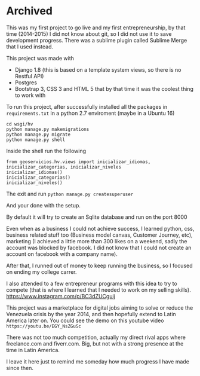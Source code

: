 
# Archived

This was my first project to go live and my first entrepreneurship, by that time (2014-2015) I did not know about git, so I did not use it to save development progress. There was a sublime plugin called Sublime Merge that I used instead.

This project was made with

- Django 1.8 (this is based on a template system views, so there is no Restful API)
- Postgres
- Bootstrap 3, CSS 3 and HTML 5 that by that time it was the coolest thing to work with

To run this project, after successfully installed all the packages in `requirements.txt` in a python 2.7 enviroment (maybe in a Ubuntu 16)

```
cd wsgi/hv
python manage.py makemigrations
python manage.py migrate
python manage.py shell
```

Inside the shell run the following
```
from geoservicios.hv.views import inicializar_idiomas, inicializar_categorias, inicializar_niveles
inicializar_idiomas()
inicializar_categorias()
inicializar_niveles()
```

The exit and run
`python manage.py createsuperuser`

And your done with the setup.

By default it will try to create an Sqlite database and run on the port 8000

Even when as a business I could not achieve success, I learned python, css, business related stuff too (Business model canvas, Customer Journey, etc), marketing (I achieved a little more than 300 likes on a weekend, sadly the account was blocked by facebook. I did not know that I could not create an account on facebook with a company name).

After that, I runned out of money to keep running the business, so I focused on ending my college carrer.

I also attended to a few entrepreneur programs with this idea to try to compete (that is where I learned that I needed to work on my selling skills). https://www.instagram.com/p/BC3dZUCguij

This project was a marketplace for digital jobs aiming to solve or reduce the Venezuela crisis by the year 2014, and then hopefully extend to Latin America later on. You could see the demo on this youtube video  `https://youtu.be/EGY_NsZGuSc`

There was not too much competition, actually my direct rival apps where freelance.com and fiverr.com. Big, but not with a strong presence at the time in Latin America.

I leave it here just to remind me someday how much progress I have made since then.
